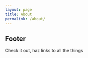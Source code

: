 ```yaml
---
layout: page
title: About
permalink: /about/
---
```


## Footer

Check it out, haz links to all the things

